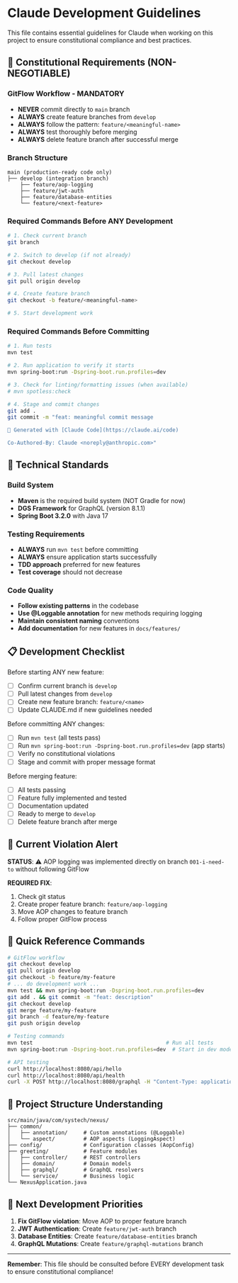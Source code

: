 # Claude Development Guidelines

This file contains essential guidelines for Claude when working on this project to ensure constitutional compliance and best practices.

## 🚨 Constitutional Requirements (NON-NEGOTIABLE)

### GitFlow Workflow - MANDATORY
- **NEVER** commit directly to `main` branch
- **ALWAYS** create feature branches from `develop`
- **ALWAYS** follow the pattern: `feature/<meaningful-name>`
- **ALWAYS** test thoroughly before merging
- **ALWAYS** delete feature branch after successful merge

### Branch Structure
```
main (production-ready code only)
├── develop (integration branch)
    ├── feature/aop-logging
    ├── feature/jwt-auth
    ├── feature/database-entities
    └── feature/<next-feature>
```

### Required Commands Before ANY Development
```bash
# 1. Check current branch
git branch

# 2. Switch to develop (if not already)
git checkout develop

# 3. Pull latest changes
git pull origin develop

# 4. Create feature branch
git checkout -b feature/<meaningful-name>

# 5. Start development work
```

### Required Commands Before Committing
```bash
# 1. Run tests
mvn test

# 2. Run application to verify it starts
mvn spring-boot:run -Dspring-boot.run.profiles=dev

# 3. Check for linting/formatting issues (when available)
# mvn spotless:check

# 4. Stage and commit changes
git add .
git commit -m "feat: meaningful commit message

🤖 Generated with [Claude Code](https://claude.ai/code)

Co-Authored-By: Claude <noreply@anthropic.com>"
```

## 🔧 Technical Standards

### Build System
- **Maven** is the required build system (NOT Gradle for now)
- **DGS Framework** for GraphQL (version 8.1.1)
- **Spring Boot 3.2.0** with Java 17

### Testing Requirements
- **ALWAYS** run `mvn test` before committing
- **ALWAYS** ensure application starts successfully
- **TDD approach** preferred for new features
- **Test coverage** should not decrease

### Code Quality
- **Follow existing patterns** in the codebase
- **Use @Loggable annotation** for new methods requiring logging
- **Maintain consistent naming** conventions
- **Add documentation** for new features in `docs/features/`

## 📋 Development Checklist

Before starting ANY new feature:
- [ ] Confirm current branch is `develop`
- [ ] Pull latest changes from `develop`
- [ ] Create new feature branch: `feature/<name>`
- [ ] Update CLAUDE.md if new guidelines needed

Before committing ANY changes:
- [ ] Run `mvn test` (all tests pass)
- [ ] Run `mvn spring-boot:run -Dspring-boot.run.profiles=dev` (app starts)
- [ ] Verify no constitutional violations
- [ ] Stage and commit with proper message format

Before merging feature:
- [ ] All tests passing
- [ ] Feature fully implemented and tested
- [ ] Documentation updated
- [ ] Ready to merge to `develop`
- [ ] Delete feature branch after merge

## 🚨 Current Violation Alert

**STATUS**: ⚠️ AOP logging was implemented directly on branch `001-i-need-to` without following GitFlow

**REQUIRED FIX**:
1. Check git status
2. Create proper feature branch: `feature/aop-logging`
3. Move AOP changes to feature branch
4. Follow proper GitFlow process

## 📖 Quick Reference Commands

```bash
# GitFlow workflow
git checkout develop
git pull origin develop
git checkout -b feature/my-feature
# ... do development work ...
mvn test && mvn spring-boot:run -Dspring-boot.run.profiles=dev
git add . && git commit -m "feat: description"
git checkout develop
git merge feature/my-feature
git branch -d feature/my-feature
git push origin develop

# Testing commands
mvn test                                          # Run all tests
mvn spring-boot:run -Dspring-boot.run.profiles=dev  # Start in dev mode

# API testing
curl http://localhost:8080/api/hello
curl http://localhost:8080/api/health
curl -X POST http://localhost:8080/graphql -H "Content-Type: application/json" -d '{"query":"{ hello }"}'
```

## 📁 Project Structure Understanding

```
src/main/java/com/systech/nexus/
├── common/
│   ├── annotation/     # Custom annotations (@Loggable)
│   └── aspect/         # AOP aspects (LoggingAspect)
├── config/             # Configuration classes (AopConfig)
├── greeting/           # Feature modules
│   ├── controller/     # REST controllers
│   ├── domain/         # Domain models
│   ├── graphql/        # GraphQL resolvers
│   └── service/        # Business logic
└── NexusApplication.java
```

## 🎯 Next Development Priorities

1. **Fix GitFlow violation**: Move AOP to proper feature branch
2. **JWT Authentication**: Create `feature/jwt-auth` branch
3. **Database Entities**: Create `feature/database-entities` branch
4. **GraphQL Mutations**: Create `feature/graphql-mutations` branch

---

**Remember**: This file should be consulted before EVERY development task to ensure constitutional compliance!